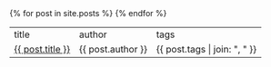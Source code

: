 <table><tbody>
<tr>
    <td>title</td>
    <td>author</td>
    <td>tags</td>
</tr>
  {% for post in site.posts %}
    <tr>
      <td><a href="{{ post.url }}">{{ post.title }}</a></td>
      <td>{{ post.author }}</td>
      <td>{{ post.tags | join: ", " }}</td>
    </tr>
  {% endfor %}
</tbody></table>

<br><br><br><br><br><br>